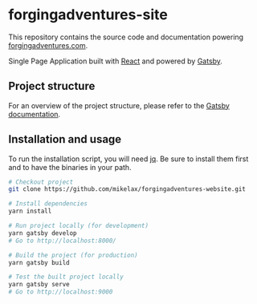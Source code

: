 # forgingadventures-site

This repository contains the source code and documentation powering [forgingadventures.com](https://forgingadventures.com/).

Single Page Application built with [React](https://facebook.github.io/react/) and powered by [Gatsby](https://www.gatsbyjs.org/).

## Project structure

For an overview of the project structure, please refer to the [Gatsby documentation](https://www.gatsbyjs.org/docs/building-with-components/).

## Installation and usage

To run the installation script, you will need [jq](https://stedolan.github.io/jq/).
Be sure to install them first and to have the binaries in your path.

```sh
# Checkout project
git clone https://github.com/mikelax/forgingadventures-website.git

# Install dependencies
yarn install

# Run project locally (for development)
yarn gatsby develop
# Go to http://localhost:8000/

# Build the project (for production)
yarn gatsby build

# Test the built project locally
yarn gatsby serve
# Go to http://localhost:9000
```
